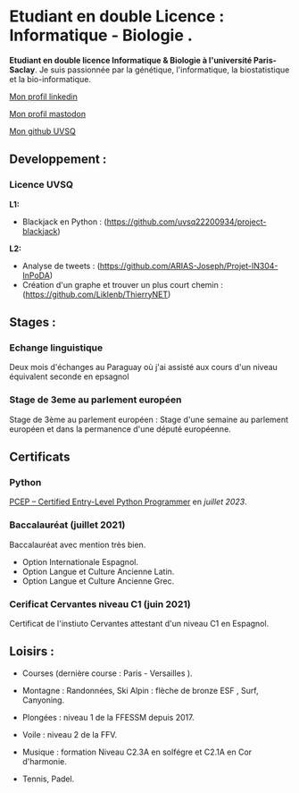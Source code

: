 # Etudiant en double Licence : Informatique - Biologie .

**Etudiant en double licence Informatique & Biologie à l'université Paris-Saclay**. Je suis passionnée par la génétique, l'informatique, la biostatistique et la bio-informatique. 

[Mon profil linkedin](https://www.linkedin.com/in/joseph-arias-887205286) 

[Mon profil mastodon](https://mastodon.social/@joseph_arias) 

[Mon github UVSQ](https://github.com/uvsq22200738)

## Developpement :

### Licence UVSQ

**L1:**
- Blackjack en Python : (https://github.com/uvsq22200934/project-blackjack)

**L2:**
- Analyse de tweets : (https://github.com/ARIAS-Joseph/Projet-IN304-InPoDA)
- Création d'un graphe et trouver un plus court chemin : (https://github.com/Liklenb/ThierryNET)


## Stages :

### Echange linguistique

Deux mois d'échanges au Paraguay où j'ai assisté aux cours d'un niveau équivalent seconde en epsagnol

### Stage de 3eme au parlement européen 

Stage de 3ème au parlement européen : Stage d'une semaine au parlement européen et dans la permanence d'une député européenne.

## Certificats 

### Python 

[PCEP – Certified Entry-Level Python Programmer](https://verify.openedg.org/?id=vJ6a.GqQb.LFqa) en *juillet 2023*. 

### Baccalauréat (juillet 2021)

Baccalauréat avec mention très bien.
- Option Internationale Espagnol.
- Option Langue et Culture Ancienne Latin.
- Option Langue et Culture Ancienne Grec.

### Cerificat Cervantes niveau C1 (juin 2021)

Certificat de l'instiuto Cervantes attestant d'un niveau C1 en Espagnol.

## Loisirs :

- Courses (dernière course : Paris - Versailles ).

- Montagne : Randonnées, Ski Alpin : flèche de bronze ESF , Surf, Canyoning.

- Plongées : niveau 1 de la FFESSM depuis 2017.

- Voile : niveau 2 de la FFV.

- Musique : formation Niveau C2.3A en solfégre et C2.1A en Cor d'harmonie.

- Tennis, Padel.
